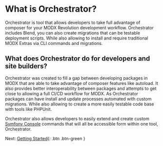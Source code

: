 # What is Orchestrator?

Orchestrator is tool that allows developers to take full advantage of composer for your MODX Revolution development workflow. 
Orchestrator includes Blend, you can also create migrations that can be testable deployment scripts. 
While also allowing to install and require traditional MODX Extras via CLI commands and migrations. 

## What does Orchestrator do for developers and site builders?

Orchestrator was created to fill a gap between developing packages in MODX that are able to take advantage of composer 
features like autoload. It also provides better interoperability between packages and attempts to get close to allowing 
a full CI/CD workflow for MODX. As Orchestrator packages can have install and update processes automated with custom 
migrations. While also allowing to create a more easily testable code base with tools like PHPUnit.

Orchestrator also allows developers to easily extend and create custom [Symfony Console](https://symfony.com/doc/current/components/console.html) 
commands that will all be accessible form within one tool, Orchestrator. 

Next: [Getting Started](getting-started/){: .btn .btn-green }
